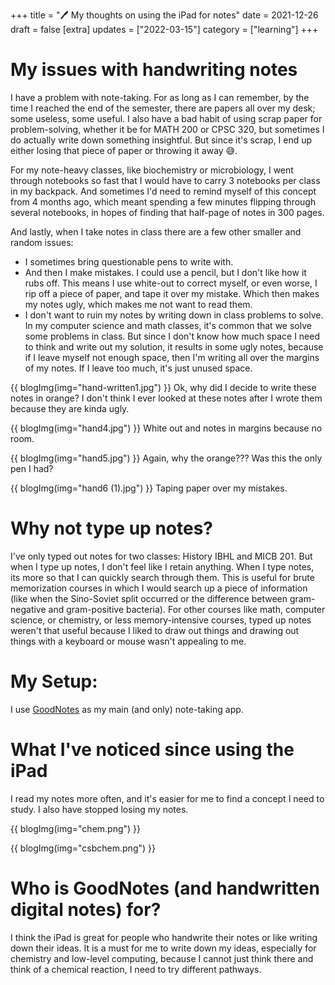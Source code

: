 +++
title = "🖊 My thoughts on using the iPad for notes"
date = 2021-12-26
draft = false
[extra]
updates = ["2022-03-15"]
category = ["learning"]
+++

# My issues with handwriting notes
I have a problem with note-taking. For as long as I can remember, by the time I reached the end of the semester, there are papers all over my desk; some useless, some useful. I also have a bad habit of using scrap paper for problem-solving, whether it be for MATH 200 or CPSC 320, but sometimes I do actually write down something insightful. But since it's scrap, I end up either losing that piece of paper or throwing it away 😅. 

For my note-heavy classes, like biochemistry or microbiology, I went through notebooks so fast that I would have to carry 3 notebooks per class in my backpack. And sometimes I'd need to remind myself of this concept from 4 months ago, which meant spending a few minutes flipping through several notebooks, in hopes of finding that half-page of notes in 300 pages. 

And lastly, when I take notes in class there are a few other smaller and random issues:
- I sometimes bring questionable pens to write with. 
- And then I make mistakes. I could use a pencil, but I don't like how it rubs off. This means I use white-out to correct myself, or even worse, I rip off a piece of paper, and tape it over my mistake. Which then makes my notes ugly, which makes me not want to read them.
- I don't want to ruin my notes by writing down in class problems to solve. In my computer science and math classes, it's common that we solve some problems in class. But since I don't know how much space I need to think and write out my solution, it results in some ugly notes, because if I leave myself not enough space, then I'm writing all over the margins of my notes. If I leave too much, it's just unused space. 

{{ blogImg(img="hand-written1.jpg") }}
Ok, why did I decide to write these notes in orange? I don't think I ever looked at these notes after I wrote them because they are kinda ugly.

{{ blogImg(img="hand4.jpg") }}
White out and notes in margins because no room.

{{ blogImg(img="hand5.jpg") }}
Again, why the orange??? Was this the only pen I had?

{{ blogImg(img="hand6 (1).jpg") }}
Taping paper over my mistakes.

# Why not type up notes?
I've only typed out notes for two classes: History IBHL and MICB 201. But when I type up notes, I don't feel like I retain anything. When I type notes, its more so that I can quickly search through them. This is useful for brute memorization courses in which I would search up a piece of information (like when the Sino-Soviet split occurred or the difference between gram-negative and gram-positive bacteria). For other courses like math, computer science, or chemistry, or less memory-intensive courses, typed up notes weren't that useful because I liked to draw out things and drawing out things with a keyboard or mouse wasn't appealing to me. 

# My Setup:
I use [GoodNotes](https://www.goodnotes.com/) as my main (and only) note-taking app.

# What I've noticed since using the iPad
I read my notes more often, and it's easier for me to find a concept I need to study. I also have stopped losing my notes.

{{ blogImg(img="chem.png") }}

{{ blogImg(img="csbchem.png") }}

# Who is GoodNotes (and handwritten digital notes) for? 
I think the iPad is great for people who handwrite their notes or like writing down their ideas. It is a must for me to write down my ideas, especially for chemistry and low-level computing, because I cannot just think there and think of a chemical reaction, I need to try different pathways.
